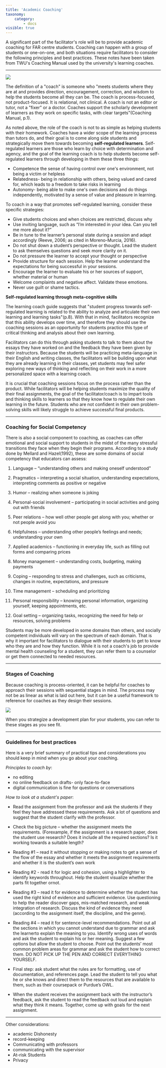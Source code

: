 ```yaml
---
title: 'Academic Coaching'
taxonomy:
    category:
        - docs
visible: true
---
```


A significant part of the facilitator's role will be to provide academic coaching for FAR centre students. Coaching can happen with a group of students or one-on-one, and both situations require facilitators to consider the following principles and best practices. These notes have been taken from TWU's Coaching Manual used by the university's learning coaches.

---

![](image-8.jpeg)

The definition of a "coach" is someone who "meets students where they are at and provides direction, encouragement, correction, and wisdom to help the students become all they can be. The coach is process-focused, not product-focused. It is relational, not clinical. A coach is not an editor or tutor, not a "fixer" or a doctor. Coaches support the scholarly development of learners as they work on specific tasks, with clear targets"(Coaching Manual, p.1).

As noted above, the role of the coach is not to as simple as helping students with their homework. Coaches have a wider scope of the learning process than tutors do, and their goal is to come along side students and strategically move them towards becoming  **self-regulated learners**. Self-regulated learners are those who learn by choice with determination and agency, and the goal of the learning coach is to help students become self-regulated learners through developing in them these three things:

- Competence the sense of having control over one's environment, not being a victim or helpless
- Relatedness- being in relationship with others, being valued and cared for, which leads to a freedom to take risks in learning
- Autonomy- being able to make one's own decisions and do things independently, motivated by a sense of value and pleasure in learning.


To coach in a way that promotes self-regulated learning, consider these specific strategies:

-	Give students choices and when choices are restricted, discuss why
-	Use inviting language, such as “I’m interested in your idea. Can you tell me more about it?”
-	Be in tune to the learner’s personal state during a session and adapt accordingly (Reeve, 2006; as cited in Moreno-Murcia, 2016).
-	Do not shut down a student’s perspective or thought. Lead the student to ask themselves questions and seek more clarity on it.
-	Do not pressure the learner to accept your thought or perspective
-	Provide structure for each session. Help the learner understand the expectations for being successful in your sessions.
-	Encourage the learner to evaluate his or her sources of support, whether material or human
-	Welcome complaints and negative affect. Validate these emotions.
-	Never use guilt or shame tactics.

**Self-regulated learning through meta-cognitive skills**

The learning coach guide suggests that "student progress towards self-regulated learning is related to the ability to analyze and articulate their own learning and learning tasks"(p.8). With that in mind, facilitators recognize that this ability develops over time, and therefore they should use the coaching sessions as an opportunity for students practice this type of critical thinking and analysis about their own learning.

Facilitators can do this through asking students to talk to them about the essays they have worked on and the feedback they have been given by their instructors. Because the students will be practicing meta-language in their English and writing classes, the facilitators will be building upon what they are already learning in their classes, yet students may feel safer exploring new ways of thinking and reflecting on their work in a more personalized space with a learning coach.

It is crucial that coaching sessions focus on the process rather than the product. While facilitators will be helping students maximize the quality of their final assignments, the goal of the facilitator/coach is to impart tools and thinking skills to learners so that they know how to regulate their own learning in the future. Students who are not confident in their own problem-solving skills will likely struggle to achieve successful final products.


---

### **Coaching for Social Competency**

There is also a social component to coaching, as coaches can offer emotional and social support to students in the midst of the many stressful transitions they face when they begin their programs. According to a study done by Mellard and Hazel(1992), these are some domains of social competency that educators can assess:

1. Language – “understanding others and making oneself understood”

2. Pragmatics – interpreting a social situation, understanding expectations, interpreting comments as positive or negative

3. Humor – realizing when someone is joking

4. Personal-social involvement – participating in social activities and going out with friends

5. Peer relations – how well other people get along with you; whether or not people avoid you

6. Helpfulness – understanding other people’s feelings and needs; understanding your own

7. Applied academics – functioning in everyday life, such as filling out forms and comparing prices

8. Money management – understanding costs, budgeting, making payments

9. Coping – responding to stress and challenges, such as criticisms, changes in routine, expectations, and pressure

10. Time management – scheduling and prioritizing

11. Personal responsibility – knowing personal information, organizing yourself, keeping appointments, etc.

12. Goal setting – organizing tasks, recognizing the need for help or resources, solving problems

Students may be more developed in some domains than others, and socially competent individuals will vary on the spectrum of each domain. That is why it important for facilitators to dialogue with their students to get to know who they are and how they function. While it is not a coach's job to provide mental health counseling for a student, they can refer them to a counselor or get them connected to needed resources.

---

### **Stages of Coaching**

Because coaching is process-oriented, it can be helpful for coaches to approach their sessions with sequential stages in mind. The process may not be as linear as what is laid out here, but it can be a useful framework to reference for coaches as they design their sessions.

![](new.png)

When you strategize a development plan for your students, you can refer to these stages as you see fit.

---

### **Guidelines for best practices**

Here is a very brief summary of practical tips and considerations you should keep in mind when you go about your coaching.

*Principles to coach by*:

* no editing
* no online feedback on drafts- only face-to-face
* digital communication is fine for questions or conversations

*How to look at a student's paper*:

* Read the assignment from the professor and ask the students if they feel they have addressed these requirements. Ask a lot of questions and suggest that the student clarify with the professor.

* Check the big picture – whether the assignment meets the requirements. (Forexample, if the assignment is a research paper, does the student use research? Does it include all the required sections? Is it working towards a suitable length?

* Reading #1 – read it without stopping or making notes to get a sense of the flow of the essay and whether it meets the assignment requirements and whether it is the student’s own work

* Reading #2 -  read it for logic and cohesion, using a highlighter to identify keywords throughout. Help the student visualize whether the parts fit together ornot.

* Reading #3 – read it for evidence to determine whether the student has used the right kind of evidence and sufficient evidence. Use questioning to help the reader discover gaps, mis-matched research, and weak integration of research. Discuss the kind of evidence they need (according to the assignment itself, the discipline, and the genre).

* Reading #4 – read it for sentence-level recommendations. Point out all the sections in which you cannot understand due to grammar and ask the learnerto explain the meaning to you. Identify wrong uses of words and ask the student to explain his or her meaning. Suggest a few options but allow the student to choose. Point out the students’ most common problem areas for grammar and ask the student how to correct them. DO NOT PICK UP THE PEN AND CORRECT EVERYTHING YOURSELF.

* Final step:  ask student what the rules are for formatting, use of documentation, and references page. Lead the student to tell you what he or she knows and direct them to the resources that are available to them, such as their coursepack or Purdue’s OWL.

* When the student receives the assignment back with the instructor’s feedback, ask the student to read the feedback out loud and explain what they think it means. Together, come up with goals for the next assignment.

---
Other considerations:
* academic Dishonesty
* record-keeping
* Communicating with professors
* communicating with the supervisor
* At-risk Students
* Privacy
